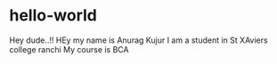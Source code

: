# hello-world
Hey dude..!!
HEy my name is Anurag Kujur
I am a student in St XAviers college ranchi
My course is BCA
